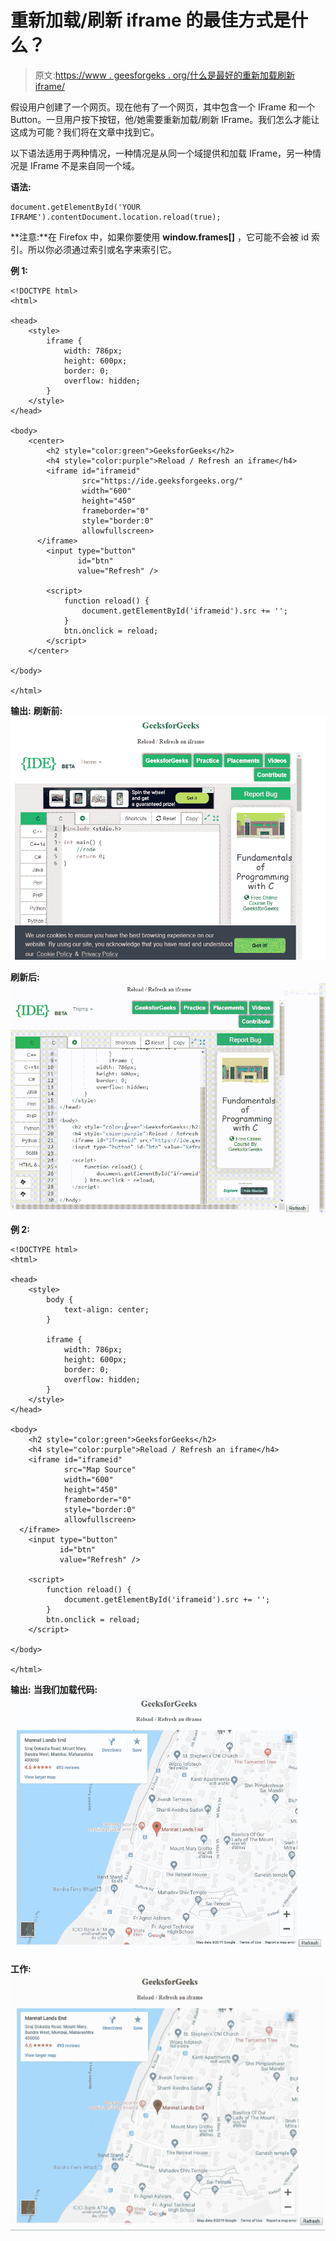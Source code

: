 # 重新加载/刷新 iframe 的最佳方式是什么？

> 原文:[https://www . geesforgeks . org/什么是最好的重新加载刷新 iframe/](https://www.geeksforgeeks.org/whats-the-best-way-to-reload-refresh-an-iframe/)

假设用户创建了一个网页。现在他有了一个网页，其中包含一个 IFrame 和一个 Button。一旦用户按下按钮，他/她需要重新加载/刷新 IFrame。我们怎么才能让这成为可能？我们将在文章中找到它。

以下语法适用于两种情况，一种情况是从同一个域提供和加载 IFrame，另一种情况是 IFrame 不是来自同一个域。

**语法:**

```
document.getElementById('YOUR IFRAME').contentDocument.location.reload(true);
```

**注意:**在 Firefox 中，如果你要使用 **window.frames[]** ，它可能不会被 id 索引。所以你必须通过索引或名字来索引它。

**例 1:**

```
<!DOCTYPE html>
<html>

<head>
    <style>
        iframe {
            width: 786px;
            height: 600px;
            border: 0;
            overflow: hidden;
        }
    </style>
</head>

<body>
    <center>
        <h2 style="color:green">GeeksforGeeks</h2>
        <h4 style="color:purple">Reload / Refresh an iframe</h4>
        <iframe id="iframeid"
                src="https://ide.geeksforgeeks.org/" 
                width="600" 
                height="450"
                frameborder="0" 
                style="border:0" 
                allowfullscreen>
      </iframe>
        <input type="button"
               id="btn" 
               value="Refresh" />

        <script>
            function reload() {
                document.getElementById('iframeid').src += '';
            }
            btn.onclick = reload;
        </script>
    </center>

</body>

</html>
```

**输出:**
**刷新前:**
![](img/9297f19d084a0870d132274b38ee1ba0.png)

**刷新后:**
![](img/648a3afd6940fb119214950ed203489b.png)

**例 2:**

```
<!DOCTYPE html>
<html>

<head>
    <style>
        body {
            text-align: center;
        }

        iframe {
            width: 786px;
            height: 600px;
            border: 0;
            overflow: hidden;
        }
    </style>
</head>

<body>
    <h2 style="color:green">GeeksforGeeks</h2>
    <h4 style="color:purple">Reload / Refresh an iframe</h4>
    <iframe id="iframeid" 
            src="Map Source"
            width="600" 
            height="450" 
            frameborder="0"
            style="border:0" 
            allowfullscreen>
  </iframe>
    <input type="button" 
           id="btn" 
           value="Refresh" />

    <script>
        function reload() {
            document.getElementById('iframeid').src += '';
        }
        btn.onclick = reload;
    </script>

</body>

</html>
```

**输出:**
**当我们加载代码:**
![ngcut](img/87be180673412181e86752f29da33b00.png)

**工作:**
![ngcut](img/483b4e39d7a778c8611854d103d007f5.png)